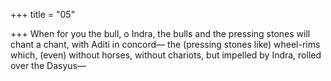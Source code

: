 +++
title = "05"

+++
When for you the bull, o Indra, the bulls and the pressing stones will  chant a chant, with Aditi in concord—
the (pressing stones like) wheel-rims which, (even) without horses,
without chariots, but impelled by Indra, rolled over the Dasyus—